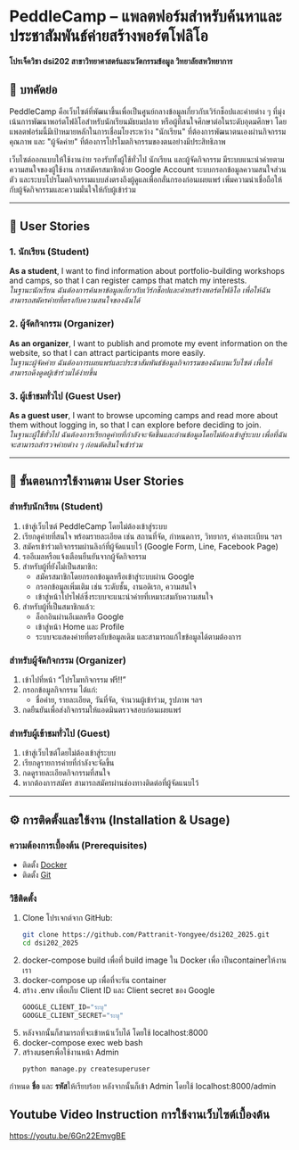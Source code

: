 # PeddleCamp – แพลตฟอร์มสำหรับค้นหาและประชาสัมพันธ์ค่ายสร้างพอร์ตโฟลิโอ  
**โปรเจ็ควิชา dsi202 สาขาวิทยาศาสตร์และนวัตกรรมข้อมูล วิทยาลัยสหวิทยาการ**

## 📝 บทคัดย่อ

PeddleCamp คือเว็บไซต์ที่พัฒนาขึ้นเพื่อเป็นศูนย์กลางข้อมูลเกี่ยวกับเวิร์กช็อปและค่ายต่าง ๆ ที่มุ่งเน้นการพัฒนาพอร์ตโฟลิโอสำหรับนักเรียนมัธยมปลาย หรือผู้ที่สนใจศึกษาต่อในระดับอุดมศึกษา โดยแพลตฟอร์มนี้มีเป้าหมายหลักในการเชื่อมโยงระหว่าง "นักเรียน" ที่ต้องการพัฒนาตนเองผ่านกิจกรรมคุณภาพ และ "ผู้จัดค่าย" ที่ต้องการโปรโมตกิจกรรมของตนอย่างมีประสิทธิภาพ

เว็บไซต์ออกแบบให้ใช้งานง่าย รองรับทั้งผู้ใช้ทั่วไป นักเรียน และผู้จัดกิจกรรม มีระบบแนะนำค่ายตามความสนใจของผู้ใช้งาน การสมัครสมาชิกด้วย Google Account ระบบกรอกข้อมูลความสนใจส่วนตัว และระบบโปรโมตกิจกรรมแบบส่งตรงถึงผู้ดูแลเพื่อกลั่นกรองก่อนเผยแพร่ เพิ่มความน่าเชื่อถือให้กับผู้จัดกิจกรรมและความมั่นใจให้กับผู้เข้าร่วม

---

## 👥 User Stories

### 1. นักเรียน (Student)
**As a student**, I want to find information about portfolio-building workshops and camps, so that I can register camps that match my interests.  
_ในฐานะนักเรียน ฉันต้องการค้นหาข้อมูลเกี่ยวกับเวิร์กช็อปและค่ายสร้างพอร์ตโฟลิโอ เพื่อให้ฉันสามารถสมัครค่ายที่ตรงกับความสนใจของฉันได้_

### 2. ผู้จัดกิจกรรม (Organizer)
**As an organizer**, I want to publish and promote my event information on the website, so that I can attract participants more easily.  
_ในฐานะผู้จัดค่าย ฉันต้องการเผยแพร่และประชาสัมพันธ์ข้อมูลกิจกรรมของฉันบนเว็บไซต์ เพื่อให้สามารถดึงดูดผู้เข้าร่วมได้ง่ายขึ้น_

### 3. ผู้เข้าชมทั่วไป (Guest User)
**As a guest user**, I want to browse upcoming camps and read more about them without logging in, so that I can explore before deciding to join.  
_ในฐานะผู้ใช้ทั่วไป ฉันต้องการเรียกดูค่ายที่กำลังจะจัดขึ้นและอ่านข้อมูลโดยไม่ต้องเข้าสู่ระบบ เพื่อที่ฉันจะสามารถสำรวจค่ายต่าง ๆ ก่อนตัดสินใจเข้าร่วม_

---

## 🚀 ขั้นตอนการใช้งานตาม User Stories

### สำหรับนักเรียน (Student)
1. เข้าสู่เว็บไซต์ PeddleCamp โดยไม่ต้องเข้าสู่ระบบ
2. เรียกดูค่ายที่สนใจ พร้อมรายละเอียด เช่น สถานที่จัด, กำหนดการ, วิทยากร, ค่าลงทะเบียน ฯลฯ
3. สมัครเข้าร่วมกิจกรรมผ่านลิงก์ที่ผู้จัดแนบไว้ (Google Form, Line, Facebook Page)
4. รออีเมลหรือแจ้งเตือนยืนยันจากผู้จัดกิจกรรม
5. สำหรับผู้ที่ยังไม่เป็นสมาชิก:
   - สมัครสมาชิกโดยกรอกข้อมูลหรือเข้าสู่ระบบผ่าน Google
   - กรอกข้อมูลเพิ่มเติม เช่น ระดับชั้น, งานอดิเรก, ความสนใจ
   - เข้าสู่หน้าโปรไฟล์ซึ่งระบบจะแนะนำค่ายที่เหมาะสมกับความสนใจ
6. สำหรับผู้ที่เป็นสมาชิกแล้ว:
   - ล็อกอินผ่านอีเมลหรือ Google
   - เข้าสู่หน้า Home และ Profile
   - ระบบจะแสดงค่ายที่ตรงกับข้อมูลเดิม และสามารถแก้ไขข้อมูลได้ตามต้องการ

### สำหรับผู้จัดกิจกรรม (Organizer)
1. เข้าไปที่หน้า “โปรโมทกิจกรรม ฟรี!!”
2. กรอกข้อมูลกิจกรรม ได้แก่:
   - ชื่อค่าย, รายละเอียด, วันที่จัด, จำนวนผู้เข้าร่วม, รูปภาพ ฯลฯ
3. กดยืนยันเพื่อส่งกิจกรรมให้แอดมินตรวจสอบก่อนเผยแพร่

### สำหรับผู้เข้าชมทั่วไป (Guest)
1. เข้าสู่เว็บไซต์โดยไม่ต้องเข้าสู่ระบบ
2. เรียกดูรายการค่ายที่กำลังจะจัดขึ้น
3. กดดูรายละเอียดกิจกรรมที่สนใจ
4. หากต้องการสมัคร สามารถสมัครผ่านช่องทางติดต่อที่ผู้จัดแนบไว้

---

## ⚙️ การติดตั้งและใช้งาน (Installation & Usage)

### ความต้องการเบื้องต้น (Prerequisites)

- ติดตั้ง [Docker](https://www.docker.com/)
- ติดตั้ง [Git](https://git-scm.com/)

### วิธีติดตั้ง

1. Clone โปรเจกต์จาก GitHub:
   ```bash
   git clone https://github.com/Pattranit-Yongyee/dsi202_2025.git
   cd dsi202_2025
2. docker-compose build เพื่อที่ build image ใน Docker เพื่อ เป็นcontainerให้งานเรา
3. docker-compose up เพื่อที่จะรัน container
4. สร้าง .env เพื่อเก็บ Client ID และ Client secret ของ Google
   ```python
   GOOGLE_CLIENT_ID="ระบุ"
   GOOGLE_CLIENT_SECRET="ระบุ"
5. หลังจากนั้นก็สามารถที่จะเข้าหน้าเว็บได้ โดยใช้ localhost:8000
6. docker-compose exec web bash
7. สร้างuserเพื่อใช้งานหน้า Admin 
   ```bash
   python manage.py createsuperuser
กำหนด **ชื่อ** และ **รหัส**ให้เรียบร้อย หลังจากนั้นก็เข้า Admin โดยใช้ localhost:8000/admin

## Youtube Video Instruction การใช้งานเว็บไซต์เบื้องต้น
https://youtu.be/6Gn22EmvgBE
